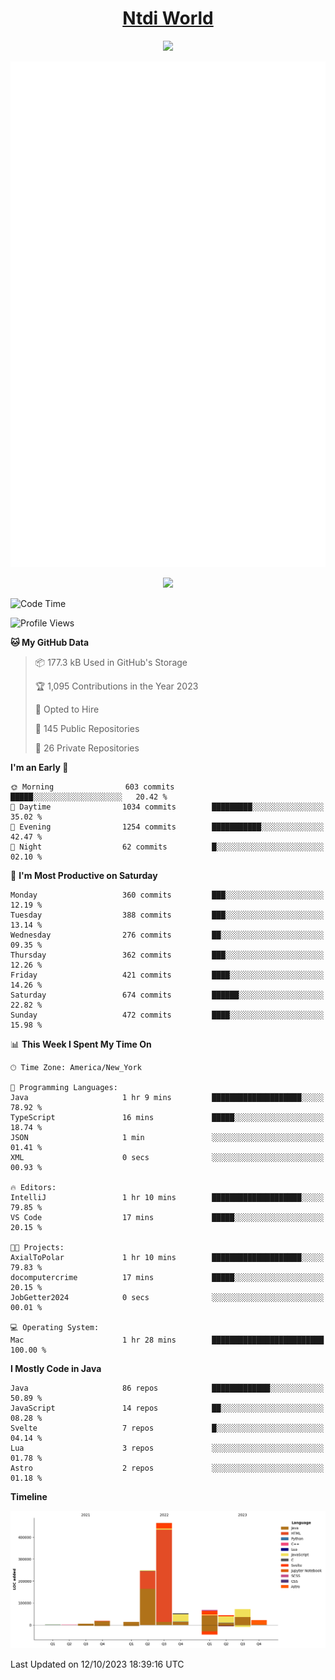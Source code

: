 <h1 align="center"><a href="https://www.ntdi.world">Ntdi World</a></h1>
<p align="center">
  <a href="https://github.com/n-tdi"><img src="https://readme-typing-svg.herokuapp.com?lines=FullStack+Developer;Web+Developer;Open-Source+Enthusiast;Java+Developer;Spigot-API%20Developer;&center=true&width=500&height=50"></a>
</p>

<div align="center">
  <img src="/github-metrics.svg"></img>
  
  <img src="https://komarev.com/ghpvc/?username=n-tdi&color=green"></img>
</div>

<!-- May use later.. idk -->
<!-- <a href="http://www.github.com/n-tdi"><img src="https://github-readme-stats.vercel.app/api?username=n-tdi&show_icons=true&hide=&count_private=true&title_color=0891b2&text_color=ffffff&icon_color=0891b2&bg_color=1c1917&hide_border=true&show_icons=true" alt="n-tdi's GitHub stats" /></a> -->

<!--START_SECTION:waka-->
![Code Time](http://img.shields.io/badge/Code%20Time-295%20hrs%2034%20mins-blue)

![Profile Views](http://img.shields.io/badge/Profile%20Views-3-blue)

**🐱 My GitHub Data** 

> 📦 177.3 kB Used in GitHub's Storage 
 > 
> 🏆 1,095 Contributions in the Year 2023
 > 
> 💼 Opted to Hire
 > 
> 📜 145 Public Repositories 
 > 
> 🔑 26 Private Repositories 
 > 
**I'm an Early 🐤** 

```text
🌞 Morning                603 commits         █████░░░░░░░░░░░░░░░░░░░░   20.42 % 
🌆 Daytime                1034 commits        █████████░░░░░░░░░░░░░░░░   35.02 % 
🌃 Evening                1254 commits        ███████████░░░░░░░░░░░░░░   42.47 % 
🌙 Night                  62 commits          █░░░░░░░░░░░░░░░░░░░░░░░░   02.10 % 
```
📅 **I'm Most Productive on Saturday** 

```text
Monday                   360 commits         ███░░░░░░░░░░░░░░░░░░░░░░   12.19 % 
Tuesday                  388 commits         ███░░░░░░░░░░░░░░░░░░░░░░   13.14 % 
Wednesday                276 commits         ██░░░░░░░░░░░░░░░░░░░░░░░   09.35 % 
Thursday                 362 commits         ███░░░░░░░░░░░░░░░░░░░░░░   12.26 % 
Friday                   421 commits         ████░░░░░░░░░░░░░░░░░░░░░   14.26 % 
Saturday                 674 commits         ██████░░░░░░░░░░░░░░░░░░░   22.82 % 
Sunday                   472 commits         ████░░░░░░░░░░░░░░░░░░░░░   15.98 % 
```


📊 **This Week I Spent My Time On** 

```text
🕑︎ Time Zone: America/New_York

💬 Programming Languages: 
Java                     1 hr 9 mins         ████████████████████░░░░░   78.92 % 
TypeScript               16 mins             █████░░░░░░░░░░░░░░░░░░░░   18.74 % 
JSON                     1 min               ░░░░░░░░░░░░░░░░░░░░░░░░░   01.41 % 
XML                      0 secs              ░░░░░░░░░░░░░░░░░░░░░░░░░   00.93 % 

🔥 Editors: 
IntelliJ                 1 hr 10 mins        ████████████████████░░░░░   79.85 % 
VS Code                  17 mins             █████░░░░░░░░░░░░░░░░░░░░   20.15 % 

🐱‍💻 Projects: 
AxialToPolar             1 hr 10 mins        ████████████████████░░░░░   79.83 % 
docomputercrime          17 mins             █████░░░░░░░░░░░░░░░░░░░░   20.15 % 
JobGetter2024            0 secs              ░░░░░░░░░░░░░░░░░░░░░░░░░   00.01 % 

💻 Operating System: 
Mac                      1 hr 28 mins        █████████████████████████   100.00 % 
```

**I Mostly Code in Java** 

```text
Java                     86 repos            █████████████░░░░░░░░░░░░   50.89 % 
JavaScript               14 repos            ██░░░░░░░░░░░░░░░░░░░░░░░   08.28 % 
Svelte                   7 repos             █░░░░░░░░░░░░░░░░░░░░░░░░   04.14 % 
Lua                      3 repos             ░░░░░░░░░░░░░░░░░░░░░░░░░   01.78 % 
Astro                    2 repos             ░░░░░░░░░░░░░░░░░░░░░░░░░   01.18 % 
```



**Timeline**

![Lines of Code chart](https://raw.githubusercontent.com/n-tdi/n-tdi/main/assets/bar_graph.png)


 Last Updated on 12/10/2023 18:39:16 UTC
<!--END_SECTION:waka-->
